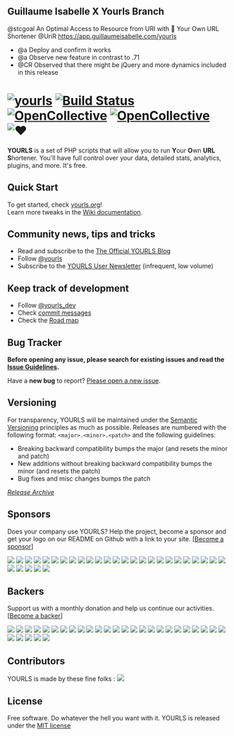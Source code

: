 





Guillaume Isabelle X Yourls Branch
-----
@stcgoal An Optimal Access to Resource from URI with 🔗 Your Own URL Shortener 
@UriR https://app.guillaumeisabelle.com/yourls
* @a Deploy and confirm it works
* @a Observe new feature in contrast to .71
* @CR Observed that there might be jQuery and more dynamics included in this release










[![yourls](images/yourls-logo.png)](https://yourls.org) [![Build Status](https://api.travis-ci.org/YOURLS/YOURLS.svg?branch=master)](https://travis-ci.org/YOURLS/YOURLS) [![OpenCollective](https://opencollective.com/yourls/backers/badge.svg)](#backers) 
[![OpenCollective](https://opencollective.com/yourls/sponsors/badge.svg)](#sponsors) ![&hearts;](https://img.shields.io/badge/made%20with-%E2%9D%A4-ff69b4.svg)
========

**YOURLS** is a set of PHP scripts that will allow you to run <strong>Y</strong>our <strong>O</strong>wn <strong>URL</strong> <strong>S</strong>hortener. You'll have full control over your data, detailed stats, analytics, plugins, and more. It's free.


Quick Start
-----------
To get started, check [yourls.org](https://yourls.org)!  
Learn more tweaks in the [Wiki documentation](https://github.com/YOURLS/YOURLS/wiki/).


Community news, tips and tricks
-------------------------------
* Read and subscribe to the [The Official YOURLS Blog](http://blog.yourls.org)
* Follow [@yourls](https://twitter.com/yourls)
* Subscribe to the [YOURLS User Newsletter](http://yourls.org/newsletter) (infrequent, low volume)


Keep track of development
-------------------------
* Follow [@yourls_dev](http://twitter.com/yourls_dev)
* Check [commit messages](https://github.com/YOURLS/YOURLS/commits/master)
* Check the [Road map](https://github.com/YOURLS/YOURLS/wiki/Road-Map)


Bug Tracker
-----------
__Before opening any issue, please search for existing issues and read the [Issue Guidelines](https://github.com/YOURLS/YOURLS/wiki/Bug-Report).__

Have a **new bug** to report? [Please open a new issue](https://github.com/YOURLS/YOURLS/issues/new?title=Issue+title+--+be+DESCRIPTIVE).


Versioning
----------
For transparency, YOURLS will be maintained under the [Semantic Versioning](http://semver.org) principles as much as possible. Releases are numbered with the following format: `<major>.<minor>.<patch>` and the following guidelines:
* Breaking backward compatibility bumps the major (and resets the minor and patch)
* New additions without breaking backward compatibility bumps the minor (and resets the patch)
* Bug fixes and misc changes bumps the patch

*[Release Archive](https://github.com/YOURLS/YOURLS/releases)*


Sponsors
-------
Does your company use YOURLS? Help the project, become a sponsor and get your logo on our README on Github with a link to your site. [[Become a sponsor](https://opencollective.com/yourls#sponsor)]

<a href="https://opencollective.com/yourls/sponsor/0/website" target="_blank"><img src="https://opencollective.com/yourls/sponsor/0/avatar.svg"></a>
<a href="https://opencollective.com/yourls/sponsor/1/website" target="_blank"><img src="https://opencollective.com/yourls/sponsor/1/avatar.svg"></a>
<a href="https://opencollective.com/yourls/sponsor/2/website" target="_blank"><img src="https://opencollective.com/yourls/sponsor/2/avatar.svg"></a>
<a href="https://opencollective.com/yourls/sponsor/3/website" target="_blank"><img src="https://opencollective.com/yourls/sponsor/3/avatar.svg"></a>
<a href="https://opencollective.com/yourls/sponsor/4/website" target="_blank"><img src="https://opencollective.com/yourls/sponsor/4/avatar.svg"></a>
<a href="https://opencollective.com/yourls/sponsor/5/website" target="_blank"><img src="https://opencollective.com/yourls/sponsor/5/avatar.svg"></a>
<a href="https://opencollective.com/yourls/sponsor/6/website" target="_blank"><img src="https://opencollective.com/yourls/sponsor/6/avatar.svg"></a>
<a href="https://opencollective.com/yourls/sponsor/7/website" target="_blank"><img src="https://opencollective.com/yourls/sponsor/7/avatar.svg"></a>
<a href="https://opencollective.com/yourls/sponsor/8/website" target="_blank"><img src="https://opencollective.com/yourls/sponsor/8/avatar.svg"></a>
<a href="https://opencollective.com/yourls/sponsor/9/website" target="_blank"><img src="https://opencollective.com/yourls/sponsor/9/avatar.svg"></a>
<a href="https://opencollective.com/yourls/sponsor/10/website" target="_blank"><img src="https://opencollective.com/yourls/sponsor/10/avatar.svg"></a>
<a href="https://opencollective.com/yourls/sponsor/11/website" target="_blank"><img src="https://opencollective.com/yourls/sponsor/11/avatar.svg"></a>
<a href="https://opencollective.com/yourls/sponsor/12/website" target="_blank"><img src="https://opencollective.com/yourls/sponsor/12/avatar.svg"></a>
<a href="https://opencollective.com/yourls/sponsor/13/website" target="_blank"><img src="https://opencollective.com/yourls/sponsor/13/avatar.svg"></a>
<a href="https://opencollective.com/yourls/sponsor/14/website" target="_blank"><img src="https://opencollective.com/yourls/sponsor/14/avatar.svg"></a>
<a href="https://opencollective.com/yourls/sponsor/15/website" target="_blank"><img src="https://opencollective.com/yourls/sponsor/15/avatar.svg"></a>
<a href="https://opencollective.com/yourls/sponsor/16/website" target="_blank"><img src="https://opencollective.com/yourls/sponsor/16/avatar.svg"></a>
<a href="https://opencollective.com/yourls/sponsor/17/website" target="_blank"><img src="https://opencollective.com/yourls/sponsor/17/avatar.svg"></a>
<a href="https://opencollective.com/yourls/sponsor/18/website" target="_blank"><img src="https://opencollective.com/yourls/sponsor/18/avatar.svg"></a>
<a href="https://opencollective.com/yourls/sponsor/19/website" target="_blank"><img src="https://opencollective.com/yourls/sponsor/19/avatar.svg"></a>
<a href="https://opencollective.com/yourls/sponsor/20/website" target="_blank"><img src="https://opencollective.com/yourls/sponsor/20/avatar.svg"></a>
<a href="https://opencollective.com/yourls/sponsor/21/website" target="_blank"><img src="https://opencollective.com/yourls/sponsor/21/avatar.svg"></a>
<a href="https://opencollective.com/yourls/sponsor/22/website" target="_blank"><img src="https://opencollective.com/yourls/sponsor/22/avatar.svg"></a>
<a href="https://opencollective.com/yourls/sponsor/23/website" target="_blank"><img src="https://opencollective.com/yourls/sponsor/23/avatar.svg"></a>
<a href="https://opencollective.com/yourls/sponsor/24/website" target="_blank"><img src="https://opencollective.com/yourls/sponsor/24/avatar.svg"></a>
<a href="https://opencollective.com/yourls/sponsor/25/website" target="_blank"><img src="https://opencollective.com/yourls/sponsor/25/avatar.svg"></a>
<a href="https://opencollective.com/yourls/sponsor/26/website" target="_blank"><img src="https://opencollective.com/yourls/sponsor/26/avatar.svg"></a>
<a href="https://opencollective.com/yourls/sponsor/27/website" target="_blank"><img src="https://opencollective.com/yourls/sponsor/27/avatar.svg"></a>
<a href="https://opencollective.com/yourls/sponsor/28/website" target="_blank"><img src="https://opencollective.com/yourls/sponsor/28/avatar.svg"></a>
<a href="https://opencollective.com/yourls/sponsor/29/website" target="_blank"><img src="https://opencollective.com/yourls/sponsor/29/avatar.svg"></a>

Backers
-------

Support us with a monthly donation and help us continue our activities. [[Become a backer](https://opencollective.com/yourls#backer)]

<a href="https://opencollective.com/yourls/backer/0/website" target="_blank"><img src="https://opencollective.com/yourls/backer/0/avatar.svg"></a>
<a href="https://opencollective.com/yourls/backer/1/website" target="_blank"><img src="https://opencollective.com/yourls/backer/1/avatar.svg"></a>
<a href="https://opencollective.com/yourls/backer/2/website" target="_blank"><img src="https://opencollective.com/yourls/backer/2/avatar.svg"></a>
<a href="https://opencollective.com/yourls/backer/3/website" target="_blank"><img src="https://opencollective.com/yourls/backer/3/avatar.svg"></a>
<a href="https://opencollective.com/yourls/backer/4/website" target="_blank"><img src="https://opencollective.com/yourls/backer/4/avatar.svg"></a>
<a href="https://opencollective.com/yourls/backer/5/website" target="_blank"><img src="https://opencollective.com/yourls/backer/5/avatar.svg"></a>
<a href="https://opencollective.com/yourls/backer/6/website" target="_blank"><img src="https://opencollective.com/yourls/backer/6/avatar.svg"></a>
<a href="https://opencollective.com/yourls/backer/7/website" target="_blank"><img src="https://opencollective.com/yourls/backer/7/avatar.svg"></a>
<a href="https://opencollective.com/yourls/backer/8/website" target="_blank"><img src="https://opencollective.com/yourls/backer/8/avatar.svg"></a>
<a href="https://opencollective.com/yourls/backer/9/website" target="_blank"><img src="https://opencollective.com/yourls/backer/9/avatar.svg"></a>
<a href="https://opencollective.com/yourls/backer/10/website" target="_blank"><img src="https://opencollective.com/yourls/backer/10/avatar.svg"></a>
<a href="https://opencollective.com/yourls/backer/11/website" target="_blank"><img src="https://opencollective.com/yourls/backer/11/avatar.svg"></a>
<a href="https://opencollective.com/yourls/backer/12/website" target="_blank"><img src="https://opencollective.com/yourls/backer/12/avatar.svg"></a>
<a href="https://opencollective.com/yourls/backer/13/website" target="_blank"><img src="https://opencollective.com/yourls/backer/13/avatar.svg"></a>
<a href="https://opencollective.com/yourls/backer/14/website" target="_blank"><img src="https://opencollective.com/yourls/backer/14/avatar.svg"></a>
<a href="https://opencollective.com/yourls/backer/15/website" target="_blank"><img src="https://opencollective.com/yourls/backer/15/avatar.svg"></a>
<a href="https://opencollective.com/yourls/backer/16/website" target="_blank"><img src="https://opencollective.com/yourls/backer/16/avatar.svg"></a>
<a href="https://opencollective.com/yourls/backer/17/website" target="_blank"><img src="https://opencollective.com/yourls/backer/17/avatar.svg"></a>
<a href="https://opencollective.com/yourls/backer/18/website" target="_blank"><img src="https://opencollective.com/yourls/backer/18/avatar.svg"></a>
<a href="https://opencollective.com/yourls/backer/19/website" target="_blank"><img src="https://opencollective.com/yourls/backer/19/avatar.svg"></a>
<a href="https://opencollective.com/yourls/backer/20/website" target="_blank"><img src="https://opencollective.com/yourls/backer/20/avatar.svg"></a>
<a href="https://opencollective.com/yourls/backer/21/website" target="_blank"><img src="https://opencollective.com/yourls/backer/21/avatar.svg"></a>
<a href="https://opencollective.com/yourls/backer/22/website" target="_blank"><img src="https://opencollective.com/yourls/backer/22/avatar.svg"></a>
<a href="https://opencollective.com/yourls/backer/23/website" target="_blank"><img src="https://opencollective.com/yourls/backer/23/avatar.svg"></a>
<a href="https://opencollective.com/yourls/backer/24/website" target="_blank"><img src="https://opencollective.com/yourls/backer/24/avatar.svg"></a>
<a href="https://opencollective.com/yourls/backer/25/website" target="_blank"><img src="https://opencollective.com/yourls/backer/25/avatar.svg"></a>
<a href="https://opencollective.com/yourls/backer/26/website" target="_blank"><img src="https://opencollective.com/yourls/backer/26/avatar.svg"></a>
<a href="https://opencollective.com/yourls/backer/27/website" target="_blank"><img src="https://opencollective.com/yourls/backer/27/avatar.svg"></a>
<a href="https://opencollective.com/yourls/backer/28/website" target="_blank"><img src="https://opencollective.com/yourls/backer/28/avatar.svg"></a>
<a href="https://opencollective.com/yourls/backer/29/website" target="_blank"><img src="https://opencollective.com/yourls/backer/29/avatar.svg"></a>


Contributors
------------

YOURLS is made by these fine folks :
<a href="https://github.com/YOURLS/YOURLS/graphs/contributors"><img src="https://opencollective.com/yourls/contributors.svg?width=890" /></a>

License
-------
Free software. Do whatever the hell you want with it.
YOURLS is released under the [MIT license](LICENSE)

